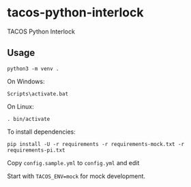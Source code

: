 # tacos-python-interlock
TACOS Python Interlock

## Usage

```
python3 -m venv .
```

On Windows:
```
Scripts\activate.bat
```

On Linux:
```
. bin/activate
```

To install dependencies:
```
pip install -U -r requirements -r requirements-mock.txt -r requirements-pi.txt
```

Copy `config.sample.yml` to `config.yml` and edit

Start with `TACOS_ENV=mock` for mock development.
